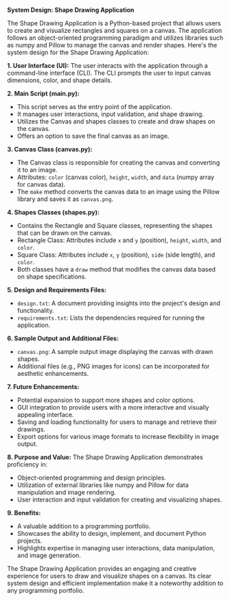**System Design: Shape Drawing Application**

The Shape Drawing Application is a Python-based project that allows users to create and visualize rectangles and squares on a canvas. The application follows an object-oriented programming paradigm and utilizes libraries such as numpy and Pillow to manage the canvas and render shapes. Here's the system design for the Shape Drawing Application:

**1. User Interface (UI):**
The user interacts with the application through a command-line interface (CLI). The CLI prompts the user to input canvas dimensions, color, and shape details.

**2. Main Script (main.py):**
- This script serves as the entry point of the application.
- It manages user interactions, input validation, and shape drawing.
- Utilizes the Canvas and shapes classes to create and draw shapes on the canvas.
- Offers an option to save the final canvas as an image.

**3. Canvas Class (canvas.py):**
- The Canvas class is responsible for creating the canvas and converting it to an image.
- Attributes: `color` (canvas color), `height`, `width`, and `data` (numpy array for canvas data).
- The `make` method converts the canvas data to an image using the Pillow library and saves it as `canvas.png`.

**4. Shapes Classes (shapes.py):**
- Contains the Rectangle and Square classes, representing the shapes that can be drawn on the canvas.
- Rectangle Class: Attributes include `x` and `y` (position), `height`, `width`, and `color`.
- Square Class: Attributes include `x`, `y` (position), `side` (side length), and `color`.
- Both classes have a `draw` method that modifies the canvas data based on shape specifications.

**5. Design and Requirements Files:**
- `design.txt`: A document providing insights into the project's design and functionality.
- `requirements.txt`: Lists the dependencies required for running the application.

**6. Sample Output and Additional Files:**
- `canvas.png`: A sample output image displaying the canvas with drawn shapes.
- Additional files (e.g., PNG images for icons) can be incorporated for aesthetic enhancements.

**7. Future Enhancements:**
- Potential expansion to support more shapes and color options.
- GUI integration to provide users with a more interactive and visually appealing interface.
- Saving and loading functionality for users to manage and retrieve their drawings.
- Export options for various image formats to increase flexibility in image output.

**8. Purpose and Value:**
The Shape Drawing Application demonstrates proficiency in:
- Object-oriented programming and design principles.
- Utilization of external libraries like numpy and Pillow for data manipulation and image rendering.
- User interaction and input validation for creating and visualizing shapes.

**9. Benefits:**
- A valuable addition to a programming portfolio.
- Showcases the ability to design, implement, and document Python projects.
- Highlights expertise in managing user interactions, data manipulation, and image generation.

The Shape Drawing Application provides an engaging and creative experience for users to draw and visualize shapes on a canvas. Its clear system design and efficient implementation make it a noteworthy addition to any programming portfolio.